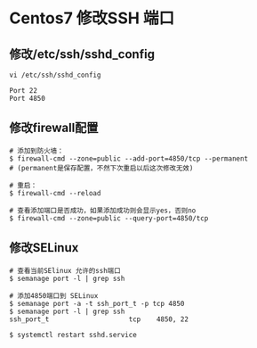 # Centos7 修改SSH 端口

## 修改/etc/ssh/sshd_config

```shell
vi /etc/ssh/sshd_config

Port 22
Port 4850
```

## 修改firewall配置

```shell
# 添加到防火墙：
$ firewall-cmd --zone=public --add-port=4850/tcp --permanent
# (permanent是保存配置，不然下次重启以后这次修改无效)

# 重启：
$ firewall-cmd --reload

# 查看添加端口是否成功，如果添加成功则会显示yes，否则no
$ firewall-cmd --zone=public --query-port=4850/tcp
```

## 修改SELinux

```shell
# 查看当前SElinux 允许的ssh端口
$ semanage port -l | grep ssh

# 添加4850端口到 SELinux
$ semanage port -a -t ssh_port_t -p tcp 4850
$ semanage port -l | grep ssh
ssh_port_t                    tcp    4850, 22

$ systemctl restart sshd.service
```

